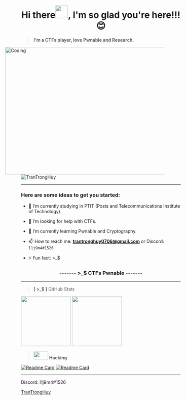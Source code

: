 <h1 align="center">Hi there<img height="40" src="https://github.com/l1j9m4-0n1/l1j9m4-0n1/blob/main/hi.gif">, I'm so glad you're here!!! 😊</h1>

> **I'm a CTFs player, love Pwnable and Research.**        

<img align="right" alt="Coding" width="900" height="400" src="https://github.com/l1j9m4-0n1/l1j9m4-0n1/blob/main/Pwnable.gif" style="vertical-align:middle;margin:0px 50px">

<p align="left"> <img src="https://github.com/l1j9m4-0n1/l1j9m4-0n1/blob/main/profile.svg" alt="TranTrongHuy"> </p> 

<hr>

### Here are some ideas to get you started:  

- 🌁 I’m currently studying in PTIT (Posts and Telecommunications Institute of Technology).

- 🤔 I’m looking for help with CTFs.

- 🌱 I’m currently learning Pwnable and Cryptography.

- 📫 How to reach me: **trantronghuy0706@gmail.com** or Discord: `l1j9m4#1526`

- ⚡ Fun fact: >_$
 
 <h3 align="center">------- >_$ CTFs Pwnable -------</h3>
 
<hr>

>  **[ >_$ ]** GitHub Stats

<p align= "left">
  <img height= "157" src="https://github-readme-stats.vercel.app/api?username=l1j9m4-0n1&theme=gotham&show_icons=true&include_all_commits=true" />
  <img height= "157" src="https://github-readme-streak-stats.herokuapp.com/?user=l1j9m4-0n1&theme=gotham&layout=compact" />
</p>

> <img src="https://github.com/l1j9m4-0n1/l1j9m4-0n1/blob/main/icon_keyboard.jpg" width="45px" height = "25px"/> **Hacking**

[![Readme Card](https://github-readme-stats.vercel.app/api/pin/?username=l1j9m4-0n1&repo=Pwnable&theme=gotham)](https://github.com/l1j9m4-0n1/Pwnable)
[![Readme Card](https://github-readme-stats.vercel.app/api/pin/?username=l1j9m4-0n1&repo=Blogs&theme=gotham)](https://github.com/l1j9m4-0n1/Blogs)

------
Discord: l1j9m4#1526

[TranTrongHuy](https://github.com/l1j9m4-0n1)
